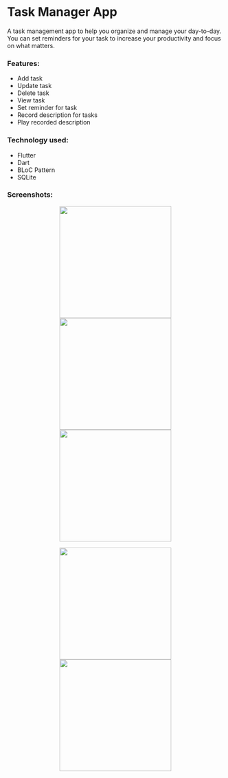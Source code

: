 # Task Manager App

A task management app to help you organize and manage your day-to-day. You can set reminders for your task to increase your productivity and focus on what matters.

### Features:
 - Add task
 - Update task
 - Delete task
 - View task
 - Set reminder for task
 - Record description for tasks
 - Play recorded description
 
### Technology used:
 - Flutter
 - Dart
 - BLoC Pattern
 - SQLite

### Screenshots:

<p align="center">
    <img width="260" src="/mockups/1.png">
    <img width="260" src="/mockups/2.png">
    <img width="260" src="/mockups/3.png">
</p>
<p align="center">
    <img width="260" src="/mockups/4.png">
    <img width="260" src="/mockups/5.png">
</p>
